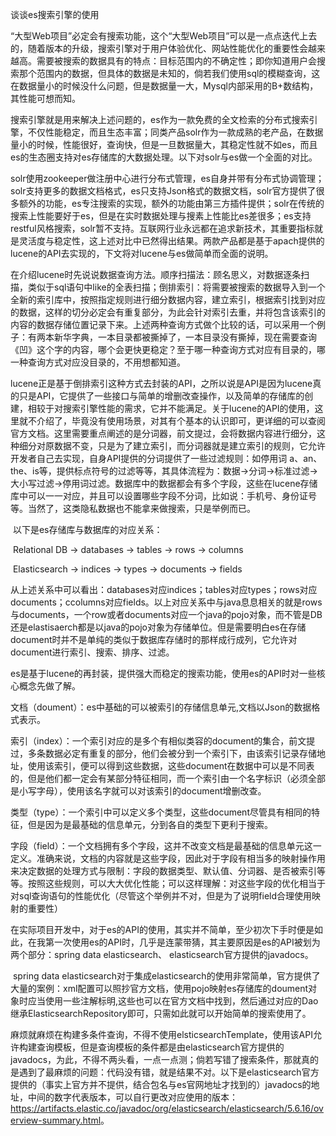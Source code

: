 谈谈es搜索引擎的使用

​	“大型Web项目”必定会有搜索功能，这个“大型Web项目”可以是一点点迭代上去的，随着版本的升级，搜索引擎对于用户体验优化、网站性能优化的重要性会越来越高。需要被搜索的数据具有的特点：目标范围内的不确定性；即你知道用户会搜索那个范围内的数据，但具体的数据是未知的，倘若我们使用sql的模糊查询，这在数据量小的时候没什么问题，但是数据量一大，Mysql内部采用的B+数结构，其性能可想而知。

​	搜索引擎就是用来解决上述问题的，es作为一款免费的全文检索的分布式搜索引擎，不仅性能稳定，而且生态丰富；同类产品solr作为一款成熟的老产品，在数据量小的时候，性能很好，查询快，但是一旦数据量大，其稳定性就不如es，而且es的生态圈支持对es存储库的大数据处理。以下对solr与es做一个全面的对比。

​	solr使用zookeeper做注册中心进行分布式管理，es自身并带有分布式协调管理；solr支持更多的数据文档格式，es只支持Json格式的数据文档，solr官方提供了很多额外的功能，es专注搜索的实现，额外的功能由第三方插件提供；solr在传统的搜索上性能要好于es，但是在实时数据处理与搜素上性能比es差很多；es支持restful风格搜索，solr暂不支持。互联网行业永远都在追求新技术，其重要指标就是灵活度与稳定性，这上述对比中已然得出结果。两款产品都是基于apach提供的lucene的API去实现的，下文将对lucene与es做简单而全面的说明。

​	在介绍lucene时先说说数据查询方法。顺序扫描法：顾名思义，对数据逐条扫描，类似于sql语句中like的全表扫描；倒排索引：将需要被搜索的数据导入到一个全新的索引库中，按照指定规则进行细分数据内容，建立索引，根据索引找到对应的数据，这样的切分必定会有重复部分，为此会针对索引去重，并将包含该索引的内容的数据存储位置记录下来。上述两种查询方式做个比较的话，可以采用一个例子：有两本新华字典，一本目录都被撕掉了，一本目录没有撕掉，现在需要查询《凹》这个字的内容，哪个会更快更稳定？至于哪一种查询方式对应有目录的，哪一种查询方式对应没目录的，不用想都知道。

​	lucene正是基于倒排索引这种方式去封装的API，之所以说是API是因为lucene真的只是API，它提供了一些接口与简单的增删改查操作，以及简单的存储库的创建，相较于对搜索引擎性能的需求，它并不能满足。关于lucene的API的使用，这里就不介绍了，毕竟没有使用场景，对其有个基本的认识即可，更详细的可以查阅官方文档。这里需要重点阐述的是分词器，前文提过，会将数据内容进行细分，这种细分对原数据不变，只是为了建立索引，而分词器就是建立索引的规则，它允许开发者自己去实现，自身API提供的分词提供了一些过滤规则：如停用词 a、an、the、is等，提供标点符号的过滤等等，其具体流程为：数据→分词→标准过滤→大小写过滤→停用词过滤。数据库中的数据都会有多个字段，这些在lucene存储库中可以一一对应，并且可以设置哪些字段不分词，比如说：手机号、身份证号等。当然了，这类隐私数据也不能拿来做搜索，只是举例而已。

​	以下是es存储库与数据库的对应关系：

​		Relational DB -> databases -> tables -> rows -> columns

​		Elasticsearch -> indices   -> types  -> documents -> fields

​	从上述关系中可以看出：databases对应indices；tables对应types；rows对应documents；ccolumns对应fields。以上对应关系中与java息息相关的就是rows与documents，一个row或者documents对应一个java的pojo对象，而不管是DB还是elastisaerch都是以java的pojo对象为存储单位。但是需要明白es在存储document时并不是单纯的类似于数据库存储时的那样成行成列，它允许对document进行索引、搜索、排序、过滤。

​	es是基于lucene的再封装，提供强大而稳定的搜索功能，使用es的API时对一些核心概念先做了解。

​	文档（doument）：es中基础的可以被索引的存储信息单元,文档以Json的数据格式表示。

​	索引（index）：一个索引对应的是多个有相似类容的document的集合，前文提过，多条数据必定有重复的部分，他们会被分到一个索引下，由该索引记录存储地址，使用该索引，便可以得到这些数据，这些document在数据中可以是不同表的，但是他们都一定会有某部分特征相同，而一个索引由一个名字标识（必须全部是小写字母），使用该名字就可以对该索引的document增删改查。

​	类型（type）：一个索引中可以定义多个类型，这些document尽管具有相同的特征，但是因为是最基础的信息单元，分到各自的类型下更利于搜索。

​	字段（field）：一个文档拥有多个字段，这并不改变文档是最基础的信息单元这一定义。准确来说，文档的内容就是这些字段，因此对于字段有相当多的映射操作用来决定数据的处理方式与限制：字段的数据类型、默认值、分词器、是否被索引等等。按照这些规则，可以大大优化性能；可以这样理解：对这些字段的优化相当于对sql查询语句的性能优化（尽管这个举例并不对，但是为了说明field合理使用映射的重要性）

​	在实际项目开发中，对于es的API的使用，其实并不简单，至少初次下手时便是如此，在我第一次使用es的API时，几乎是连蒙带猜，其主要原因是es的API被划为两个部分：spring data elasticsearch、 elasticsearch官方提供的javadocs。

​	spring data elasticsearch对于集成elasticsearch的使用非常简单，官方提供了大量的案例：xml配置可以照抄官方文档，使用pojo映射es存储库的doument对象时应当使用一些注解标明,这些也可以在官方文档中找到，然后通过对应的Dao继承ElasticsearchRepository即可，只需如此就可以开始简单的搜索使用了。

​	麻烦就麻烦在构建多条件查询，不得不使用elsticsearchTemplate，使用该API允许构建查询模板，但是查询模板的条件都是由elasticsearch官方提供的javadocs，为此，不得不两头看，一点一点测；倘若写错了搜索条件，那就真的是遇到了最麻烦的问题：代码没有错，就是结果不对。以下是elasticsearch官方提供的（事实上官方并不提供，结合包名与es官网地址才找到的）javadocs的地址，中间的数字代表版本，可以自行更改对应使用的版本：<https://artifacts.elastic.co/javadoc/org/elasticsearch/elasticsearch/5.6.16/overview-summary.html>。

​	